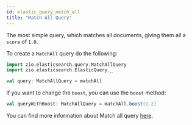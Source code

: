 ```yaml
---
id: elastic_query_match_all
title: "Match All Query"
---
```


The most simple query, which matches all documents, giving them all a `score` of `1.0`.

To create a `MatchAll` query do the following:
```scala
import zio.elasticsearch.query.MatchAllQuery
import zio.elasticsearch.ElasticQuery._

val query: MatchAllQuery = matchAll
```

If you want to change the `boost`, you can use the `boost` method:
```scala
val queryWithBoost: MatchAllQuery = matchAll.boost(1.2)
```

You can find more information about Match all query [here](https://www.elastic.co/guide/en/elasticsearch/reference/7.17/query-dsl-match-all-query.html).
